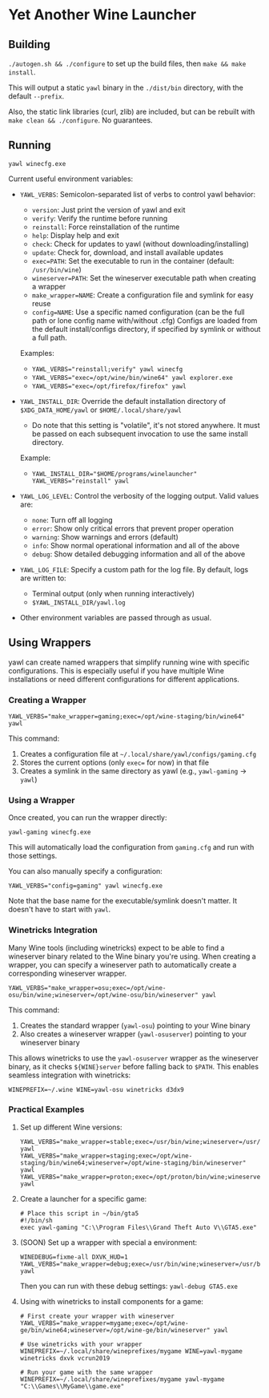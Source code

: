 # Yet Another Wine Launcher

## Building

`./autogen.sh && ./configure` to set up the build files, then `make && make install`.

This will output a static `yawl` binary in the `./dist/bin` directory, with the default `--prefix`.

Also, the static link libraries (curl, zlib) are included, but can be rebuilt with `make clean && ./configure`. No guarantees.

## Running

`yawl winecfg.exe`

Current useful environment variables:

- `YAWL_VERBS`: Semicolon-separated list of verbs to control yawl behavior:

  - `version`: Just print the version of yawl and exit
  - `verify`: Verify the runtime before running
  - `reinstall`: Force reinstallation of the runtime
  - `help`: Display help and exit
  - `check`: Check for updates to yawl (without downloading/installing)
  - `update`: Check for, download, and install available updates
  - `exec=PATH`: Set the executable to run in the container (default: `/usr/bin/wine`)
  - `wineserver=PATH`: Set the wineserver executable path when creating a wrapper
  - `make_wrapper=NAME`: Create a configuration file and symlink for easy reuse
  - `config=NAME`: Use a specific named configuration (can be the full path or lone config name with/without .cfg)
    Configs are loaded from the default install/configs directory, if specified by symlink or without a full path.

  Examples:

  - `YAWL_VERBS="reinstall;verify" yawl winecfg`
  - `YAWL_VERBS="exec=/opt/wine/bin/wine64" yawl explorer.exe`
  - `YAWL_VERBS="exec=/opt/firefox/firefox" yawl`

- `YAWL_INSTALL_DIR`: Override the default installation directory of `$XDG_DATA_HOME/yawl` or `$HOME/.local/share/yawl`

  - Do note that this setting is "volatile", it's not stored anywhere. It must be passed on each subsequent invocation to use the same install directory.

  Example:

  - `YAWL_INSTALL_DIR="$HOME/programs/winelauncher" YAWL_VERBS="reinstall" yawl`

- `YAWL_LOG_LEVEL`: Control the verbosity of the logging output. Valid values are:

  - `none`: Turn off all logging
  - `error`: Show only critical errors that prevent proper operation
  - `warning`: Show warnings and errors (default)
  - `info`: Show normal operational information and all of the above
  - `debug`: Show detailed debugging information and all of the above

- `YAWL_LOG_FILE`: Specify a custom path for the log file. By default, logs are written to:

  - Terminal output (only when running interactively)
  - `$YAWL_INSTALL_DIR/yawl.log`

- Other environment variables are passed through as usual.

## Using Wrappers

yawl can create named wrappers that simplify running wine with specific configurations. This is especially useful if you have multiple Wine installations or need different configurations for different applications.

### Creating a Wrapper

```
YAWL_VERBS="make_wrapper=gaming;exec=/opt/wine-staging/bin/wine64" yawl
```

This command:

1. Creates a configuration file at `~/.local/share/yawl/configs/gaming.cfg`
2. Stores the current options (only `exec=` for now) in that file
3. Creates a symlink in the same directory as yawl (e.g., `yawl-gaming` → `yawl`)

### Using a Wrapper

Once created, you can run the wrapper directly:

```
yawl-gaming winecfg.exe
```

This will automatically load the configuration from `gaming.cfg` and run with those settings.

You can also manually specify a configuration:

```
YAWL_VERBS="config=gaming" yawl winecfg.exe
```

Note that the base name for the executable/symlink doesn't matter. It doesn't have to start with `yawl`.

### Winetricks Integration

Many Wine tools (including winetricks) expect to be able to find a wineserver binary related to the Wine binary you're using. When creating a wrapper, you can specify a wineserver path to automatically create a corresponding wineserver wrapper.

```
YAWL_VERBS="make_wrapper=osu;exec=/opt/wine-osu/bin/wine;wineserver=/opt/wine-osu/bin/wineserver" yawl
```

This command:

1. Creates the standard wrapper (`yawl-osu`) pointing to your Wine binary
2. Also creates a wineserver wrapper (`yawl-osuserver`) pointing to your wineserver binary

This allows winetricks to use the `yawl-osuserver` wrapper as the wineserver binary, as it checks `${WINE}server` before falling back to `$PATH`. This enables seamless integration with winetricks:

```
WINEPREFIX=~/.wine WINE=yawl-osu winetricks d3dx9
```

### Practical Examples

1. Set up different Wine versions:

   ```
   YAWL_VERBS="make_wrapper=stable;exec=/usr/bin/wine;wineserver=/usr/bin/wineserver" yawl
   YAWL_VERBS="make_wrapper=staging;exec=/opt/wine-staging/bin/wine64;wineserver=/opt/wine-staging/bin/wineserver" yawl
   YAWL_VERBS="make_wrapper=proton;exec=/opt/proton/bin/wine;wineserver=/opt/proton/bin/wineserver" yawl
   ```

2. Create a launcher for a specific game:

   ```
   # Place this script in ~/bin/gta5
   #!/bin/sh
   exec yawl-gaming "C:\\Program Files\\Grand Theft Auto V\\GTA5.exe"
   ```

3. (SOON) Set up a wrapper with special a environment:

   ```
   WINEDEBUG=fixme-all DXVK_HUD=1 YAWL_VERBS="make_wrapper=debug;exec=/usr/bin/wine;wineserver=/usr/bin/wineserver" yawl
   ```

   Then you can run with these debug settings: `yawl-debug GTA5.exe`

4. Using with winetricks to install components for a game:

   ```
   # First create your wrapper with wineserver
   YAWL_VERBS="make_wrapper=mygame;exec=/opt/wine-ge/bin/wine64;wineserver=/opt/wine-ge/bin/wineserver" yawl

   # Use winetricks with your wrapper
   WINEPREFIX=~/.local/share/wineprefixes/mygame WINE=yawl-mygame winetricks dxvk vcrun2019

   # Run your game with the same wrapper
   WINEPREFIX=~/.local/share/wineprefixes/mygame yawl-mygame "C:\\Games\\MyGame\\game.exe"
   ```
